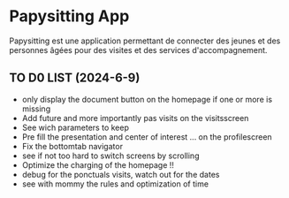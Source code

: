 # Papysitting App

Papysitting est une application permettant de connecter des jeunes et des personnes âgées pour des visites et des services d'accompagnement.

## TO D0 LIST (2024-6-9) 

- only display the document button on the homepage if one or more is missing
- Add future and more importantly pas visits on the visitsscreen
- See wich parameters to keep
- Pre fill the presentation and center of interest ... on the profilescreen
- Fix the bottomtab navigator
- see if not too hard to switch screens by scrolling
- Optimize the charging of the homepage !!
- debug for the ponctuals visits, watch out for the dates
- see with mommy the rules and optimization of time 